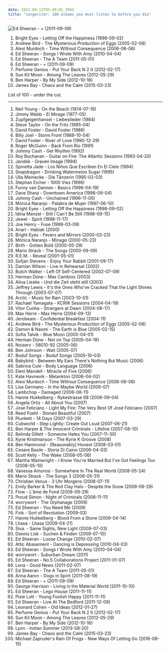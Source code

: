 ```yaml
---
date: 2021-04-12T05:49:01.394Z
title: "songwriter: 100 albums you must listen to before you die"
---
```

![Ed Sheeran - + (2011-09-09)](http://coverartarchive.org/release/94ad3a58-a1cc-46a3-acf4-9cb6c1d6f032/16111056293-500.jpg "Ed Sheeran - + (2011-09-09)")
<ol class="albums">
<li data-cover="https://via.placeholder.com/450" data-tags="indie, emo" role="button">Bright Eyes - Letting Off the Happiness (1998-09-02)</li>
<li data-cover="http://coverartarchive.org/release/14ef3f91-7994-44a5-a55d-60f512ed7641/12985446912-500.jpg" data-tags="indie" role="button">Andrew Bird - The Mysterious Production of Eggs (2005-02-08)</li>
<li data-cover="http://coverartarchive.org/release/c7f170ef-5b55-4711-8820-48dac859f5e2/5105968554-500.jpg" data-tags="indie, folk, singer-songwriter" role="button">Alexi Murdoch - Time Without Consequence (2006-06-06)</li>
<li data-cover="http://coverartarchive.org/release/4ecf932f-72b7-452b-86a9-a464521de5ea/1004754926-500.jpg" data-tags="acoustic, songwriter, try before i buy, ed sheeran" role="button">Ed Sheeran - Songs I Wrote With Amy (2010-04-04)</li>
<li data-cover="http://coverartarchive.org/release/90dea077-2e3c-4ed7-a74f-8e9d0b81415e/7963770996-500.jpg" data-tags="the a team" role="button">Ed Sheeran - The A Team (2011-05-01)</li>
<li data-cover="http://coverartarchive.org/release/94ad3a58-a1cc-46a3-acf4-9cb6c1d6f032/16111056293-500.jpg" data-tags="pop, british, acoustic, ed sheeran" role="button">Ed Sheeran - + (2011-09-09)</li>
<li data-cover="https://img.discogs.com/9A1u-YB8JBJws-qW94NDEiN9vC0=/fit-in/225x224/filters:strip_icc():format(jpeg):mode_rgb():quality(90)/discogs-images/R-3457279-1344583999-5359.jpeg.jpg" data-tags="singer-songwriter" role="button">Perfume Genius - Put Your Back N 2 It (2012-02-17)</li>
<li data-cover="http://coverartarchive.org/release/a8d143df-a576-49ed-b7e6-409c48d54dec/1075670020-500.jpg" data-tags="indie, folk, songwriter, meloncholy, kozelek" role="button">Sun Kil Moon - Among The Leaves (2012-05-29)</li>
<li data-cover="http://coverartarchive.org/release/d18dc81b-89f4-472f-a020-2cbdb21dd145/2691928679-500.jpg" data-tags="indie, singer, songwriter, american, very good" role="button">Ben Harper - By My Side (2012-10-16)</li>
<li data-cover="http://coverartarchive.org/release/26b65e4e-64b0-43b0-9bbd-cb14167e7c20/12146806423-500.jpg" data-tags="indie" role="button">James Bay - Chaos and the Calm (2015-03-23)</li>
</ol>
List of 100 - under the cut.
<!-- more -->

_________________

<ol class="albums">
<li data-cover="https://via.placeholder.com/450" data-tags="singer-songwriter, 70s, folk rock" role="button">
Neil Young - On the Beach (1974-07-19)
</li>
<li data-cover="https://img.discogs.com/kapYXLY3xbb0aI-h4DZO9wD27dc=/fit-in/180x180/filters:strip_icc():format(jpeg):mode_rgb():quality(90)/discogs-images/R-5672086-1399538504-9683.jpeg.jpg" data-tags="songwriter, george martin, beaut" role="button">
Jimmy Webb - El Mirage (1977-05)
</li>
<li data-cover="https://img.discogs.com/LU9sHraWUjw5pf94igTxKofThrY=/fit-in/600x563/filters:strip_icc():format(jpeg):mode_rgb():quality(90)/discogs-images/R-5009909-1382035396-8172.jpeg.jpg" data-tags="folk, singer, germany, songwriter, lovesongs" role="button">
Zupfgeigenhansel - Liebeslieder (1984)
</li>
<li data-cover="http://coverartarchive.org/release/892e1b40-429f-457f-8c5f-9e4e78c32545/9383202614-500.jpg" data-tags="singer, songwriter, christian" role="button">
Steve Taylor - On the Fritz (1985-04)
</li>
<li data-cover="http://coverartarchive.org/release/ddca2d68-47e2-4235-9ecc-45f7348b20a3/13758489426-500.jpg" data-tags="80s, adult contemporary, songwriter, aor, composer, west coast, david foster, back in the day fav albums" role="button">
David Foster - David Foster (1986)
</li>
<li data-cover="http://coverartarchive.org/release/bae9025d-f140-30fd-870c-d09e93247edd/1818577446-500.jpg" data-tags="rock" role="button">
Billy Joel - Storm Front (1989-10-04)
</li>
<li data-cover="https://via.placeholder.com/450" data-tags="david foster" role="button">
David Foster - River of Love (1990-12-29)
</li>
<li data-cover="http://coverartarchive.org/release/62aca5b1-697c-3347-a167-49c1696a91a1/3463240436-500.jpg" data-tags="songwriter, 12-stringsguitar" role="button">
Roger McGuinn - Back From Rio (1991)
</li>
<li data-cover="https://via.placeholder.com/450" data-tags="country" role="button">
Johnny Cash - Get Rhythm (1992)
</li>
<li data-cover="http://coverartarchive.org/release/da27dab2-990a-421f-bea4-da368d3e7cc0/22245493067-500.jpg" data-tags="blues" role="button">
Roy Buchanan - Guitar on Fire: The Atlantic Sessions (1993-04-20)
</li>
<li data-cover="https://img.discogs.com/0aUi8yXh5Vj9yXnCFPXO-z5QEFA=/fit-in/300x297/filters:strip_icc():format(jpeg):mode_rgb():quality(90)/discogs-images/R-12315423-1532778206-5260.jpeg.jpg" data-tags="corwood industries" role="button">
Jandek - Graven Image (1994)
</li>
<li data-cover="https://img.discogs.com/WLQOhr6LnRZO_RBoXgVs_B_b8kw=/fit-in/600x800/filters:strip_icc():format(jpeg):mode_rgb():quality(90)/discogs-images/R-3072642-1501163823-6949.jpeg.jpg" data-tags="robertitus global" role="button">
Spinetta Jade - Los Niños Que Escriben En El Cielo (1994)
</li>
<li data-cover="https://img.discogs.com/qRJZhBnmch36V0KQpBS1L2y0fAA=/fit-in/600x610/filters:strip_icc():format(jpeg):mode_rgb():quality(90)/discogs-images/R-6092585-1411135131-2042.jpeg.jpg" data-tags="rock, acoustic, singer, driving, songwriter, alt-country, chilling" role="button">
Snapdragon - Drinking Watermelon Sugar (1995)
</li>
<li data-cover="https://img.discogs.com/stL_8oVWaWJFQodTI_Ide3cpi6U=/fit-in/600x593/filters:strip_icc():format(jpeg):mode_rgb():quality(90)/discogs-images/R-2968983-1593801722-6009.jpeg.jpg" data-tags="songwriter" role="button">
Ulla Meinecke - Die Tänzerin (1995-02-03)
</li>
<li data-cover="http://coverartarchive.org/release/8ca2b7a0-2cf2-4952-9e11-26a014f0aad7/3021472451-500.jpg" data-tags="folk, songwriter" role="button">
Stephan Eicher - 1000 Vies (1996)
</li>
<li data-cover="https://img.discogs.com/kvHtq3rsYlxlk61LdNbHly4bdPk=/fit-in/600x590/filters:strip_icc():format(jpeg):mode_rgb():quality(90)/discogs-images/R-2156579-1578055615-2576.jpeg.jpg" data-tags="singer" role="button">
Funny van Dannen - Basics (1996-04-19)
</li>
<li data-cover="https://img.discogs.com/u4Vn2wrv7DblKBK9iH4ifZXjXzw=/fit-in/600x600/filters:strip_icc():format(jpeg):mode_rgb():quality(90)/discogs-images/R-2488510-1617651687-9803.jpeg.jpg" data-tags="rock, guitar, songwriter, the alarm, electric, dave sharp" role="button">
Dave Sharp - Downtown America (1996-06-04)
</li>
<li data-cover="http://coverartarchive.org/release/e162083e-4a0b-49f9-b341-7a02354f5c98/19325365527-500.jpg" data-tags="country" role="button">
Johnny Cash - Unchained (1996-11-05)
</li>
<li data-cover="http://coverartarchive.org/release/e39360da-eaa0-479a-a0b2-e204cd0147aa/20640687350-500.jpg" data-tags="female vocalists" role="button">
Mónica Naranjo - Palabra de Mujer (1997-06-10)
</li>
<li data-cover="https://via.placeholder.com/450" data-tags="indie, emo" role="button">
Bright Eyes - Letting Off the Happiness (1998-09-02)
</li>
<li data-cover="http://coverartarchive.org/release/6f14181e-882f-4335-83a4-da53696b5eb2/21204685243-500.jpg" data-tags="female, songwriter, debut album, idina menzel, primo album, álbum de estreia" role="button">
Idina Menzel - Still I Can't Be Still (1998-09-15)
</li>
<li data-cover="https://img.discogs.com/yddcCoFsO9U_SADeJAtvIt7ZHBI=/fit-in/503x376/filters:strip_icc():format(jpeg):mode_rgb():quality(90)/discogs-images/R-3445893-1330696514.jpeg.jpg" data-tags="pop, folk, jewel" role="button">
Jewel - Spirit (1998-11-17)
</li>
<li data-cover="https://img.discogs.com/U8XePcmYX17MwZSaEh557qWHxKk=/fit-in/600x596/filters:strip_icc():format(jpeg):mode_rgb():quality(90)/discogs-images/R-1947245-1494573368-3647.jpeg.jpg" data-tags="dark" role="button">
Joe Henry - Fuse (1999-03-09)
</li>
<li data-cover="https://img.discogs.com/V5VTR4LORdD8LLGEBSlUTEZZoqg=/fit-in/600x536/filters:strip_icc():format(jpeg):mode_rgb():quality(90)/discogs-images/R-2989498-1569491259-1306.jpeg.jpg" data-tags="singer, songwriter, basque" role="button">
Anari - Habiak (2000)
</li>
<li data-cover="http://coverartarchive.org/release/64c2b3d0-f2ff-4e2f-9dad-4c926bb00a10/26393498490-500.jpg" data-tags="indie, folk" role="button">
Bright Eyes - Fevers and Mirrors (2000-03-23)
</li>
<li data-cover="http://coverartarchive.org/release/6deb7fec-ffcd-3209-b78b-406b7a50deb0/2385699242-500.jpg" data-tags="spanish, female vocalists, songwriter" role="button">
Mónica Naranjo - Minage (2000-05-23)
</li>
<li data-cover="https://img.discogs.com/csKQhqslGxRvhZdX6BTGSjzfuNM=/fit-in/299x296/filters:strip_icc():format(jpeg):mode_rgb():quality(90)/discogs-images/R-1962531-1255278741.jpeg.jpg" data-tags="alternative rock, singer-songwriter, songwriter, acoustic guitar, male singer, strings and guitars" role="button">
Birth - Gotten Bold (2000-05-29)
</li>
<li data-cover="http://coverartarchive.org/release/a87c13c6-a4a4-4f7b-a522-f177100ac571/6404274199-500.jpg" data-tags="progressive rock, avant-garde, art rock, lyrical electro rock, progressive rock underground full tracks" role="button">
Mario Strack - The Songs (2000-09-09)
</li>
<li data-cover="http://coverartarchive.org/release/0adf4299-fc93-327f-8bc1-2c6d65bdc507/3113582104-500.jpg" data-tags="alternative, 00s, rock" role="button">
R.E.M. - Reveal (2001-05-01)
</li>
<li data-cover="http://coverartarchive.org/release/dab7d7c9-2830-4acc-9534-72dbf1f022eb/2655230441-500.jpg" data-tags="electronic" role="button">
Sufjan Stevens - Enjoy Your Rabbit (2001-09-17)
</li>
<li data-cover="http://coverartarchive.org/release/d3f6ef8c-38ad-496b-b810-a98b8fe19b05/26917013665-500.jpg" data-tags="progressive rock, singer, songwriter, y2k prog" role="button">
Damian Wilson - Live in Rehearsal (2002)
</li>
<li data-cover="http://coverartarchive.org/release/4c1d5131-ab01-4451-ada7-eb3850f6a196/14766541965-500.jpg" data-tags="indie, rock, pop rock, singer, songwriter, high school, producer, discoverockult, just another folk singer" role="button">
Butch Walker - Left Of Self-Centered (2002-07-09)
</li>
<li data-cover="http://coverartarchive.org/release/222c8e27-0f03-4dc3-a496-bf95db5db7ca/1627185506-500.jpg" data-tags="folk, singer-songwriter, guitar" role="button">
Herman Düne - Mas Cambios (2003)
</li>
<li data-cover="https://via.placeholder.com/450" data-tags="chanson, female vocalists, singer-songwriter, songwriter, german, ouvir depois, albuns completos ou quase completos" role="button">
Alina Lieske - Und die Zeit steht still (2003)
</li>
<li data-cover="http://coverartarchive.org/release/30a98851-b22e-4a08-a55d-1121a984605e/9313467961-500.jpg" data-tags="indie, folk, acoustic" role="button">
Jeffrey Lewis - It's the Ones Who've Cracked That the Light Shines Through (2003-07-07)
</li>
<li data-cover="https://img.discogs.com/Aw6jGBRGiClMUr4q8_3lGs2S0Ro=/fit-in/480x462/filters:strip_icc():format(jpeg):mode_rgb():quality(90)/discogs-images/R-8573537-1464317671-3385.jpeg.jpg" data-tags="indie, canada, calm, acoustic, canadian, singer, guitar, songwriter, winter, loop, cold, rain, lonely, vancouver, independent, arctic, layered, indie-canada, i wanna hear it" role="button">
Arctic - Music for Rain (2003-10-01)
</li>
<li data-cover="https://img.discogs.com/Z-Um1aGSpvhIKeIaC96WfZRe2ZU=/fit-in/599x459/filters:strip_icc():format(jpeg):mode_rgb():quality(90)/discogs-images/R-954775-1177008385.jpeg.jpg" data-tags="female vocalists, rachael yamagata" role="button">
Rachael Yamagata - KCRW Sessions (2004-04-19)
</li>
<li data-cover="https://via.placeholder.com/450" data-tags="jazz, acoustic, americana, songwriter, portugal, folk rock, country rock, guitarist" role="button">
Vitor Cunha - Strangers at Dawn (2004-08-17)
</li>
<li data-cover="https://img.discogs.com/5zI4h4Nlffu0SO5dymuE2_EpG78=/fit-in/300x300/filters:strip_icc():format(jpeg):mode_rgb():quality(90)/discogs-images/R-1040127-1187094342.jpeg.jpg" data-tags="hip hop, german, freundeskreis" role="button">
Max Herre - Max Herre (2004-09-13)
</li>
<li data-cover="https://img.discogs.com/NCmjNsJhCsj-T_VukRgdkRDvQrg=/fit-in/200x200/filters:strip_icc():format(jpeg):mode_rgb():quality(90)/discogs-images/R-3517937-1333617775.jpeg.jpg" data-tags="indie, pop, songwriter, real, low fi, hazelwood" role="button">
Jerobeam - Confidential Breakfast (2004-11)
</li>
<li data-cover="http://coverartarchive.org/release/14ef3f91-7994-44a5-a55d-60f512ed7641/12985446912-500.jpg" data-tags="indie" role="button">
Andrew Bird - The Mysterious Production of Eggs (2005-02-08)
</li>
<li data-cover="http://coverartarchive.org/release/730da62b-7b9e-4994-81eb-e7e5f61a3dea/21445441063-500.jpg" data-tags="00s" role="button">
Damon & Naomi - The Earth is Blue (2005-02-15)
</li>
<li data-cover="http://coverartarchive.org/release/cebad913-4add-4ef7-aa89-2f04a339aa66/9698740577-500.jpg" data-tags="female vocalists" role="button">
Sofia Talvik - Blue Moon (2005-04-01)
</li>
<li data-cover="https://img.discogs.com/QcOvDtMD92iQtRL-8QKs4BFiAkw=/fit-in/500x491/filters:strip_icc():format(jpeg):mode_rgb():quality(90)/discogs-images/R-598894-1323455725.jpeg.jpg" data-tags="indie, folk" role="button">
Herman Düne - Not on Top (2005-04-18)
</li>
<li data-cover="https://img.discogs.com/uvcXKDba1yrDn__N_6g_hDcG0fk=/fit-in/600x600/filters:strip_icc():format(jpeg):mode_rgb():quality(90)/discogs-images/R-1136778-1334688725.jpeg.jpg" data-tags="indie, acoustic, songwriter, 4rdioindie" role="button">
Noiserv - 56010-92 (2005-06)
</li>
<li data-cover="https://img.discogs.com/C9PVSa_5kTFfNz0i6zftNA_NKks=/fit-in/180x180/filters:strip_icc():format(jpeg):mode_rgb():quality(90)/discogs-images/R-228631-1076932673.jpg.jpg" data-tags="indie, vocal, pop, rock, alternative, indie pop, indie rock, piano, singer, songwriter, chicago, scott walker, patrick wolf, rufus wainwright, theater, jens lekman, joseph arthur, brightest diamond" role="button">
Ben Johnson - Wait (2005-07)
</li>
<li data-cover="https://via.placeholder.com/450" data-tags="folk" role="button">
Boduf Songs - Boduf Songs (2005-10-03)
</li>
<li data-cover="http://coverartarchive.org/release/1a8ecf4f-8639-4bec-9b77-efd0e895a7ec/21685090498-500.jpg" data-tags="songwriter, nutter rock, autism songwriter, barn sitter pop" role="button">
Babybird - Between My Ears There's Nothing But Music (2006)
</li>
<li data-cover="http://coverartarchive.org/release/c51e144d-d94d-44b9-8114-9946d3f4190d/11997466758-500.jpg" data-tags="indie, female, hip hop, usa, funk, singer, driving, songwriter, rnb, jazzy, soulful, neo soul, faith, fresh, chilling, philly soul, rnb-soul, mellow rnb, rnb-hiphop, hiphop rnb, indie-rnb, rnb urban, s cuie" role="button">
Sabrina Cuie - Body Language (2006)
</li>
<li data-cover="http://coverartarchive.org/release/b872a7ad-8963-4e82-b4ad-7907a8cd3fdf/3330441017-500.jpg" data-tags="female, jazz, pop, folk, songwriter, campfire, birds, dragon, papillon, winter cds" role="button">
Eleni Mandell - Miracle of Five (2006)
</li>
<li data-cover="https://img.discogs.com/K8wuXm7t8XdYis3Gq-03yQBwGAs=/fit-in/225x225/filters:strip_icc():format(jpeg):mode_rgb():quality(90)/discogs-images/R-721994-1151857747.jpeg.jpg" data-tags="female vocalists" role="button">
Kate Havnevik - Melankton (2006-04-02)
</li>
<li data-cover="http://coverartarchive.org/release/c7f170ef-5b55-4711-8820-48dac859f5e2/5105968554-500.jpg" data-tags="indie, folk, singer-songwriter" role="button">
Alexi Murdoch - Time Without Consequence (2006-06-06)
</li>
<li data-cover="http://coverartarchive.org/release/e78127b6-110f-4e6e-aedf-9c30b6f13ed7/23867334693-500.jpg" data-tags="female vocalists" role="button">
Lisa Germano - In the Maybe World (2006-07)
</li>
<li data-cover="https://img.discogs.com/EaukpGX0F36iViCMaV4ahlKjyVc=/fit-in/600x600/filters:strip_icc():format(jpeg):mode_rgb():quality(90)/discogs-images/R-2050795-1369267289-3466.jpeg.jpg" data-tags="00s" role="button">
Lambchop - Damaged (2006-08-11)
</li>
<li data-cover="http://coverartarchive.org/release/d0a2f02d-bb3d-4860-951b-69902021e0a6/20852519057-500.jpg" data-tags="pop, songwriter" role="button">
Hanne Hukkelberg - Rykestrasse 68 (2006-09-04)
</li>
<li data-cover="https://img.discogs.com/gmk2SsqY1vESMUxhCPXM7fmSU9Q=/fit-in/200x200/filters:strip_icc():format(jpeg):mode_rgb():quality(90)/discogs-images/R-1494274-1223917384.jpeg.jpg" data-tags="indie, jazz, pop, alternative, new york, singer-songwriter, piano, acoustic, singer, songwriter, brooklyn, emotional, angela, piano-based, lyrically driven, ortiz" role="button">
Angela Ortiz - All About You (2007)
</li>
<li data-cover="http://coverartarchive.org/release/c59b82cc-ef48-4c7b-8dbb-f3ae77a91bde/23388424520-500.jpg" data-tags="jazz, soul, songwriter" role="button">
José Feliciano - Light My Fire: The Very Best Of José Feliciano (2007)
</li>
<li data-cover="https://img.discogs.com/jb5eiJTQOztmJMqDXcWWODg0ohY=/fit-in/600x600/filters:strip_icc():format(jpeg):mode_rgb():quality(90)/discogs-images/R-9311538-1478386658-8857.jpeg.jpg" data-tags="rock, soul, country, folk, acoustic, singer, songwriter, roots, raw, alternative country, gritty" role="button">
Reed Foehl - Stoned Beautiful (2007)
</li>
<li data-cover="http://coverartarchive.org/release/5c26fc59-e501-46fd-9272-b0fb7fcd3e60/2086703238-500.jpg" data-tags="acoustic, cat stevens, bob dylan, elliott smith, nick drake" role="button">
Plunkett - 14 Days (2007-03-29)
</li>
<li data-cover="https://img.discogs.com/eS8sqOQKHHSvqoOjc8R_9nCZ-ms=/fit-in/600x536/filters:strip_icc():format(jpeg):mode_rgb():quality(90)/discogs-images/R-4878765-1378489780-2011.jpeg.jpg" data-tags="songwriter" role="button">
Cubworld - Step Lightly: Create Out Loud (2007-06-21)
</li>
<li data-cover="https://img.discogs.com/Wq5CmmJTvdFJFRZyR9wVwfbyuEQ=/fit-in/600x535/filters:strip_icc():format(jpeg):mode_rgb():quality(90)/discogs-images/R-2077383-1262695007.jpeg.jpg" data-tags="acoustic" role="button">
Ben Harper & The Innocent Criminals - Lifeline (2007-08-10)
</li>
<li data-cover="https://img.discogs.com/3bkA5wdmGzCxyArAcRtxGKJ32XY=/fit-in/600x591/filters:strip_icc():format(jpeg):mode_rgb():quality(90)/discogs-images/R-2744765-1299098255.jpeg.jpg" data-tags="acoustic, songwriter, singer songwriter, nick drake" role="button">
Belinda Gillett - Someone Hates You (2007-11-30)
</li>
<li data-cover="https://img.discogs.com/2K0Q3uUfDqC4_vp2w3VZ52vB5Ho=/fit-in/500x500/filters:strip_icc():format(jpeg):mode_rgb():quality(90)/discogs-images/R-12011397-1585318000-3010.jpeg.jpg" data-tags="country, folk, songwriter, female vocalist" role="button">
Kyrie Kristmanson - The Kyrie K Groove (2008)
</li>
<li data-cover="http://coverartarchive.org/release/556be089-d637-49f3-b50c-9e490bc2632f/2060555387-500.jpg" data-tags="jazz, chill, rock, reggae, acoustic, funk, singer, guitar, songwriter, alt-country, maine, soul-pop, finger-picking, finger-style" role="button">
Ben Hammond - [Reasonably] Honest (2008-03-01)
</li>
<li data-cover="https://img.discogs.com/HFbUrJS-MAlGsu9vKQcxqMqlU5w=/fit-in/256x256/filters:strip_icc():format(jpeg):mode_rgb():quality(90)/discogs-images/R-2771723-1300318161.jpeg.jpg" data-tags="rock" role="button">
Cesare Basile - Storia Di Caino (2008-04-03)
</li>
<li data-cover="https://img.discogs.com/5U7qAvvGlmw2litqZ-jg55aRuTY=/fit-in/555x489/filters:strip_icc():format(jpeg):mode_rgb():quality(90)/discogs-images/R-1317860-1224905563.jpeg.jpg" data-tags="songwriter" role="button">
Scott Kelly - The Wake (2008-05-06)
</li>
<li data-cover="http://coverartarchive.org/release/9ca35ad8-ad20-438a-b912-553e5bcd5fd7/18285337556-500.jpg" data-tags="female vocalists, folk" role="button">
Martha Wainwright - I Know You're Married But I've Got Feelings Too (2008-05-10)
</li>
<li data-cover="https://img.discogs.com/2DycDjYBsQGWgQDtsjArF6TrQ6E=/fit-in/600x593/filters:strip_icc():format(jpeg):mode_rgb():quality(90)/discogs-images/R-2185016-1600396011-2275.jpeg.jpg" data-tags="pop, rock, female vocalists, singer-songwriter, songwriter, australia, 00s" role="button">
Vanessa Amorosi - Somewhere In The Real World (2008-05-24)
</li>
<li data-cover="http://coverartarchive.org/release/51094ebc-b0e4-4594-ad39-9189be385fd9/6404274252-500.jpg" data-tags="progressive rock, songwriter, avant-garde, art rock, avantgarde, lyrical electro rock, progressive rock underground full tracks" role="button">
Mario Strack - The Songs 3 (2008-05-31)
</li>
<li data-cover="https://img.discogs.com/x7b1uIGMvs_9OYTYSexFfSHVl4k=/fit-in/355x355/filters:strip_icc():format(jpeg):mode_rgb():quality(90)/discogs-images/R-12985073-1545917588-6030.jpeg.jpg" data-tags="deutsch" role="button">
Christian Venus - 3 Uhr Morgens (2008-07-11)
</li>
<li data-cover="http://coverartarchive.org/release/4d67848b-2555-4af0-aaf8-7fd5fd49a0f5/15587571351-500.jpg" data-tags="rock, country, songwriter, female vocalist" role="button">
Emily Barker & The Red Clay Halo - Despite the Snow (2008-09-29)
</li>
<li data-cover="https://img.discogs.com/46dad272331b770e45c28eea695bf30f59a15b86/images/spacer.gif" data-tags="chanson, songwriter, revolucion, france, women, flow" role="button">
Flow - L'âme de Fond (2008-09-29)
</li>
<li data-cover="https://img.discogs.com/ORISvi0e8Ml_yUJ4m7ScgsvmY0I=/fit-in/355x355/filters:strip_icc():format(jpeg):mode_rgb():quality(90)/discogs-images/R-6527265-1421271411-5958.jpeg.jpg" data-tags="indie, pop, americana, songwriter, brooklyn" role="button">
Proud Simon - Night of Criminals (2008-11-11)
</li>
<li data-cover="https://via.placeholder.com/450" data-tags="indie, jazz, pop, rock, punk, alternative, arcade fire, lo-fi, singer, songwriter, coldplay, radiohead, the beatles, independent, sonic youth, amateur, paul mccartney, daniel johnston, the white stripes, elliot smith, the smashing pumpkins, wavves, eels, bedroom, jon brion, badly drawn boy, micachu, worrywort" role="button">
worrywort - The Orphanage (2009)
</li>
<li data-cover="http://coverartarchive.org/release/0eb217cd-de71-4112-bf86-ec349a56669b/5292012572-500.jpg" data-tags="ed sheeran" role="button">
Ed Sheeran - You Need Me (2009)
</li>
<li data-cover="https://img.discogs.com/N8JTGR0ddazBmfq92Q1iPXzACzU=/fit-in/600x579/filters:strip_icc():format(jpeg):mode_rgb():quality(90)/discogs-images/R-1794321-1352053259-3312.jpeg.jpg" data-tags="indie, guitar" role="button">
Fink - Sort of Revolution (2009-03)
</li>
<li data-cover="http://coverartarchive.org/release/ad18c90a-b57a-394b-90b4-fe21b1d09f78/26526753071-500.jpg" data-tags="songwriter" role="button">
Hanne Hukkelberg - Blood From a Stone (2009-04-14)
</li>
<li data-cover="http://coverartarchive.org/release/e37a8b0c-be65-4e7a-a6ae-bd52e89351aa/3710993341-500.jpg" data-tags="blues, songwriter" role="button">
Lhasa - Lhasa (2009-04-21)
</li>
<li data-cover="https://img.discogs.com/4cdYg_ASEOspYdxS62A_rey19lM=/fit-in/420x420/filters:strip_icc():format(jpeg):mode_rgb():quality(90)/discogs-images/R-1772421-1242374541.jpeg.jpg" data-tags="electronic, indie, pop, rock, alternative, experimental, other, songwriter, berlin, audioase, devilduck records, stretchsaysabigyesto these albums" role="button">
Siva. - Same Sights, New Light (2009-07-03)
</li>
<li data-cover="http://coverartarchive.org/release/764ea8b1-3e7b-474d-b467-df614d08a2d0/16497920260-500.jpg" data-tags="singer, songwriter, deutsch, clueso, max herre, jan delay, denyo, dennis lisk" role="button">
Dennis Lisk - Suchen & Finden (2009-07-10)
</li>
<li data-cover="http://coverartarchive.org/release/e11af9df-e416-4a04-b049-61788a451137/5303634882-500.jpg" data-tags="ed sheeran" role="button">
Ed Sheeran - Loose Change (2010-02-07)
</li>
<li data-cover="http://coverartarchive.org/release/fa7e6a23-589c-4173-a6a3-0b0c9fc761bc/7378024712-500.jpg" data-tags="songwriter, quite possibly one of the best albums of 2010, lo-fi indie" role="button">
Attic Abasement - Dancing is Depressing (2010-04-03)
</li>
<li data-cover="http://coverartarchive.org/release/4ecf932f-72b7-452b-86a9-a464521de5ea/1004754926-500.jpg" data-tags="acoustic, songwriter, try before i buy, ed sheeran" role="button">
Ed Sheeran - Songs I Wrote With Amy (2010-04-04)
</li>
<li data-cover="https://via.placeholder.com/450" data-tags="indie, jazz, pop, rock, punk, alternative, arcade fire, lo-fi, singer, songwriter, coldplay, radiohead, the beatles, independent, sonic youth, amateur, paul mccartney, daniel johnston, the white stripes, elliot smith, the smashing pumpkins, wavves, eels, bedroom, jon brion, badly drawn boy, micachu, worrywort" role="button">
worrywort - Suburban Dream (2011)
</li>
<li data-cover="http://coverartarchive.org/release/1b97b285-05bf-4229-9d32-568b159c749d/5303239034-500.jpg" data-tags="ed sheeran" role="button">
Ed Sheeran - No.5 Collaborations Project (2011-01-07)
</li>
<li data-cover="http://coverartarchive.org/release/5e38b2f7-9341-4134-a46d-a2b7b28d238f/25569942057-500.jpg" data-tags="pop" role="button">
Lena - Good News (2011-02-07)
</li>
<li data-cover="http://coverartarchive.org/release/90dea077-2e3c-4ed7-a74f-8e9d0b81415e/7963770996-500.jpg" data-tags="the a team" role="button">
Ed Sheeran - The A Team (2011-05-01)
</li>
<li data-cover="http://coverartarchive.org/release/25097c65-31da-419e-9a70-466c765d2956/1647201386-500.jpg" data-tags="female, songwriter, swiss, 10s, anna aaron" role="button">
Anna Aaron - Dogs in Spirit (2011-08-19)
</li>
<li data-cover="http://coverartarchive.org/release/94ad3a58-a1cc-46a3-acf4-9cb6c1d6f032/16111056293-500.jpg" data-tags="pop, british, acoustic, ed sheeran" role="button">
Ed Sheeran - + (2011-09-09)
</li>
<li data-cover="http://coverartarchive.org/release/e0b20aa8-206f-4ebd-8553-329b37848ab2/8320859136-500.jpg" data-tags="70s, george harrison, classic rock" role="button">
George Harrison - Living in the Material World (2011-10-10)
</li>
<li data-cover="http://coverartarchive.org/release/3c5e4123-fdab-4463-a86e-655943125a0b/10511579821-500.jpg" data-tags="songwriter, ed sheeran" role="button">
Ed Sheeran - Lego House (2011-11-11)
</li>
<li data-cover="http://coverartarchive.org/release/4680d666-8d13-4718-84d6-0a004ece7d84/4429247558-500.jpg" data-tags="pop, pixie lott" role="button">
Pixie Lott - Young Foolish Happy (2011-11-11)
</li>
<li data-cover="http://coverartarchive.org/release/0a98bf92-2e9b-4164-8c9b-dc9a031f89a3/2960830056-500.jpg" data-tags="ed sheeran" role="button">
Ed Sheeran - Live At The Bedford (2011-12-09)
</li>
<li data-cover="http://coverartarchive.org/release/b02dd44e-2b35-44f1-8001-768fc94f5d14/4083920556-500.jpg" data-tags="singer-songwriter" role="button">
Leonard Cohen - Old Ideas (2012-01-27)
</li>
<li data-cover="https://img.discogs.com/9A1u-YB8JBJws-qW94NDEiN9vC0=/fit-in/225x224/filters:strip_icc():format(jpeg):mode_rgb():quality(90)/discogs-images/R-3457279-1344583999-5359.jpeg.jpg" data-tags="singer-songwriter" role="button">
Perfume Genius - Put Your Back N 2 It (2012-02-17)
</li>
<li data-cover="http://coverartarchive.org/release/a8d143df-a576-49ed-b7e6-409c48d54dec/1075670020-500.jpg" data-tags="indie, folk, songwriter, meloncholy, kozelek" role="button">
Sun Kil Moon - Among The Leaves (2012-05-29)
</li>
<li data-cover="http://coverartarchive.org/release/d18dc81b-89f4-472f-a020-2cbdb21dd145/2691928679-500.jpg" data-tags="indie, singer, songwriter, american, very good" role="button">
Ben Harper - By My Side (2012-10-16)
</li>
<li data-cover="http://coverartarchive.org/release/85b529b9-158b-453a-b51d-f2bd6f2adc29/9046010446-500.jpg" data-tags="electronic, indie, indie rock, singer, songwriter, remix, synthpop, toronto, indian summer, bassline, cut me loose, bassmusic, catch me if i fall" role="button">
Lyon - Indian Summer (2013-08-20)
</li>
<li data-cover="http://coverartarchive.org/release/26b65e4e-64b0-43b0-9bbd-cb14167e7c20/12146806423-500.jpg" data-tags="indie" role="button">
James Bay - Chaos and the Calm (2015-03-23)
</li>
<li data-cover="https://img.discogs.com/DSSrbWnKsNNjitxU8E2nwBW6fus=/fit-in/600x534/filters:strip_icc():format(jpeg):mode_rgb():quality(90)/discogs-images/R-6755326-1426816787-3006.jpeg.jpg" data-tags="indie, alternative, dark, dreamy, orchestral, songwriter, psych, smart, story, vintage, wilco, songs, vignette, imaginative, caetano veloso, andrew bird, scenario, writer, future history" role="button">
Michael Zapruder's Rain Of Frogs - New Ways Of Letting Go (2016-08-15)
</li>
</ol>